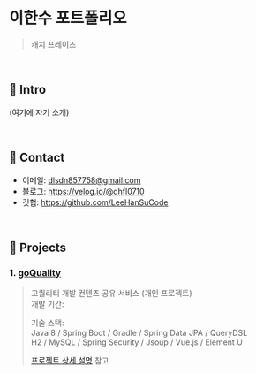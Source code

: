 # 이한수 포트폴리오
>캐치 프레이즈

</br>

## :pushpin: Intro
(여기에 자기 소개)

</br>

## :pushpin: Contact
- 이메일: dlsdn857758@gmail.com
- 블로그: https://velog.io/@dhfl0710
- 깃헙: https://github.com/LeeHanSuCode

</br>

## :pushpin: Projects
### 1. [goQuality](https://github.com/Integerous/goQuality)
>  고퀄리티 개발 컨텐츠 공유 서비스 (개인 프로젝트)  
> 개발 기간: 
>  
> 기술 스택:  
> Java 8 / Spring Boot / Gradle / Spring Data JPA / QueryDSL  
> H2 / MySQL / Spring Security / Jsoup / Vue.js / Element U  
>  
> [프로젝트 상세 설명](https://github.com/Integerous/goQuality) 참고


